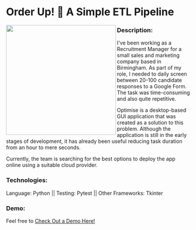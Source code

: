 # Order Up! :tropical_drink: A Simple ETL Pipeline


<img align = "left" img src="https://user-images.githubusercontent.com/69673987/97047461-ebb59b00-1570-11eb-86df-358192b22c7e.png" width="300">

### Description:
I've been working as a Recruitment Manager for a small sales and marketing company based in Birmingham. As part of my role, I needed to daily screen between 20-100 candidate responses to a Google Form. The task was time-consuming and also quite repetitive.

Optimise is a desktop-based GUI application that was created as a solution to this problem. Although the application is still in the early stages of development, it has already been useful reducing task duration from an hour to mere seconds.

Currently, the team is searching for the best options to deploy the app online using a suitable cloud provider.
<br/> 

### Technologies: 
Language: Python || Testing: Pytest || Other Frameworks: Tkinter
<br/> 

### Demo:
Feel free to [Check Out a Demo Here!](https://youtu.be/KtCQ5EJpOGY)
